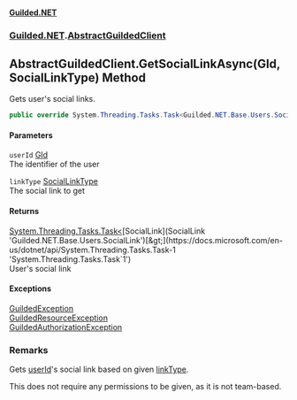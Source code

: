 
#### [Guilded.NET](Guilded_NET 'Guilded_NET')
### [Guilded.NET](Guilded_NET#Guilded_NET 'Guilded.NET').[AbstractGuildedClient](AbstractGuildedClient 'Guilded.NET.AbstractGuildedClient')
## AbstractGuildedClient.GetSocialLinkAsync(GId, SocialLinkType) Method
Gets user's social links.  
```csharp
public override System.Threading.Tasks.Task<Guilded.NET.Base.Users.SocialLink> GetSocialLinkAsync(Guilded.NET.Base.GId userId, Guilded.NET.Base.Users.SocialLinkType linkType);
```

#### Parameters
<a name='Guilded_NET_AbstractGuildedClient_GetSocialLinkAsync(Guilded_NET_Base_GId_Guilded_NET_Base_Users_SocialLinkType)_userId'></a>
`userId` [GId](GId 'Guilded.NET.Base.GId')  
The identifier of the user
  
<a name='Guilded_NET_AbstractGuildedClient_GetSocialLinkAsync(Guilded_NET_Base_GId_Guilded_NET_Base_Users_SocialLinkType)_linkType'></a>
`linkType` [SocialLinkType](SocialLinkType 'Guilded.NET.Base.Users.SocialLinkType')  
The social link to get
  

#### Returns
[System.Threading.Tasks.Task&lt;](https://docs.microsoft.com/en-us/dotnet/api/System.Threading.Tasks.Task-1 'System.Threading.Tasks.Task`1')[SocialLink](SocialLink 'Guilded.NET.Base.Users.SocialLink')[&gt;](https://docs.microsoft.com/en-us/dotnet/api/System.Threading.Tasks.Task-1 'System.Threading.Tasks.Task`1')  
User's social link

#### Exceptions
[GuildedException](GuildedException 'Guilded.NET.Base.GuildedException')  
[GuildedResourceException](GuildedResourceException 'Guilded.NET.Base.GuildedResourceException')  
[GuildedAuthorizationException](GuildedAuthorizationException 'Guilded.NET.Base.GuildedAuthorizationException')  
### Remarks
Gets [userId](AbstractGuildedClient_GetSocialLinkAsync(GId_SocialLinkType)#Guilded_NET_AbstractGuildedClient_GetSocialLinkAsync(Guilded_NET_Base_GId_Guilded_NET_Base_Users_SocialLinkType)_userId 'Guilded.NET.AbstractGuildedClient.GetSocialLinkAsync(Guilded.NET.Base.GId, Guilded.NET.Base.Users.SocialLinkType).userId')'s social link based on given [linkType](AbstractGuildedClient_GetSocialLinkAsync(GId_SocialLinkType)#Guilded_NET_AbstractGuildedClient_GetSocialLinkAsync(Guilded_NET_Base_GId_Guilded_NET_Base_Users_SocialLinkType)_linkType 'Guilded.NET.AbstractGuildedClient.GetSocialLinkAsync(Guilded.NET.Base.GId, Guilded.NET.Base.Users.SocialLinkType).linkType').



This does not require any permissions to be given, as it is not team-based.
